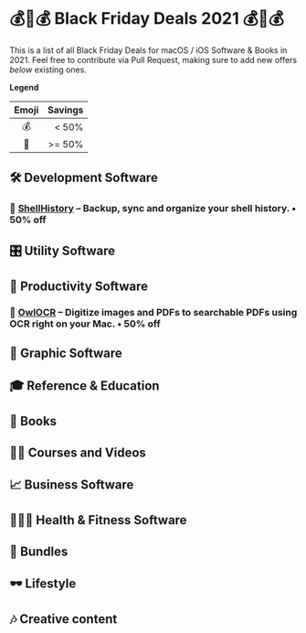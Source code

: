 # 💰💸💰 Black Friday Deals 2021 💰💸💰
This is a list of all Black Friday Deals for macOS / iOS Software & Books in 2021. Feel free to contribute via Pull Request, making sure to add new offers *below* existing ones.

**Legend**

| Emoji | Savings |
|:-----:|--------:|
| 💰    | < 50%   |
| 💸    | >= 50%  |


## 🛠 Development Software

### 💸 [ShellHistory](https://loshadki.app/blog/2021-11-11-shellhistory-1.1.0/) – Backup, sync and organize your shell history. • 50% off

## 🎛 Utility Software

## 📌 Productivity Software
### 💸 [OwlOCR](https://owlocr.com) – Digitize images and PDFs to searchable PDFs using OCR right on your Mac. • 50% off

## 🎨 Graphic Software

## 🎓 Reference & Education

## 📖 Books

## 👩‍🎓 Courses and Videos

## 📈 Business Software

## 🏃🏻‍♀️ Health & Fitness Software

## 🎁 Bundles

## 🕶 Lifestyle

## 🎶 Creative content
